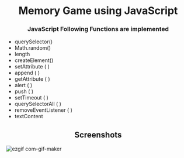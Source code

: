 <h1 align="center">Memory Game using JavaScript</h1>
<h3 align="center">JavaScript Following Functions are implemented</h3>

- querySelector()
- Math.random()
- length
- createElement() 
- setAttribute ( )
- append ( )
- getAttribute ( )
- alert ( )
- push ( )
- setTimeout ( )
- querySelectorAll ( )
- removeEventListener ( )
- textContent

<h2 align="Center">Screenshots</h2>


![ezgif com-gif-maker](https://user-images.githubusercontent.com/81869501/193870374-d317af87-255b-4669-981b-a5d23b426d1c.gif)
